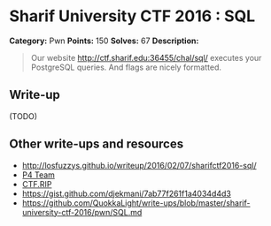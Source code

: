 # Sharif University CTF 2016 : SQL

**Category:** Pwn
**Points:** 150
**Solves:** 67
**Description:**

> Our website <http://ctf.sharif.edu:36455/chal/sql/> executes your PostgreSQL queries. And flags are nicely formatted.


## Write-up

(TODO)

## Other write-ups and resources

* <http://losfuzzys.github.io/writeup/2016/02/07/sharifctf2016-sql/>
* [P4 Team](https://github.com/p4-team/ctf/tree/master/2016-02-05-sharif/pwn_150_sql)
* [CTF.RIP](https://ctf.rip/sharifctf-sql-150-point-pwn-challenge/)
* <https://gist.github.com/djekmani/7ab77f261f1a4034d4d3>
* <https://github.com/QuokkaLight/write-ups/blob/master/sharif-university-ctf-2016/pwn/SQL.md>
